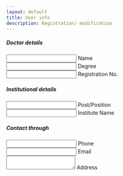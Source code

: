 ```yaml
---
layout: default
title: User info
description: Registration/ modification
---
```

<div class="row">
<form class="col s12">
  <div class="row">
    <h5>Doctor details</h5>
    <div class="input-field col s6">
      <input id="name" type="text">
      <label for="name">Name</label>
    </div>
    <div class="input-field col s6">
      <input id="degree" type="text">
      <label for="degree">Degree</label>
    </div>
    <div class="input-field col s6">
      <input id="regNo" type="text">
      <label for="regNo">Registration No.</label>
    </div>
  </div>
  <div class="row">
    <h5>Institutional details</h5>
    <div class="input-field col s6">
      <input id="post" type="text">
      <label for="post">Post/Position</label>
    </div>
    <div class="input-field col s6">
      <input id="institute" type="text">
      <label for="institute">Institute Name</label>
    </div>
  </div>
  <div class="row">
    <h5>Contact through</h5>
    <div class="input-field col s6">
      <input id="phone" type="tel">
      <label for="phone">Phone</label>
    </div>
    <div class="input-field col s6">
      <input id="mail" type="email">
      <label for="mail">Email</label>
    </div>
    <div class="input-field col s6">
      <textarea id="address" class="materialize-textarea"></textarea>
      <label for="address">Address</label>
    </div>
  </div>
</form>
</div>
<script>
function update(){
var data = JSON.stringify({
  name: $('#name').val(),
  institute: $('#institute').val(),
  degree: $('#degree').val(),
  regNo: $('#regNo').val(),
  post: $('#post').val(),
  phone: $('#phone').val(),
  mail: $('#mail').val(),
  address: $('#address').val()  
  });
console.log(data);
var url = "https://script.google.com/macros/s/AKfycbwfHSn8ysX_yhbNIx_FHtqwJhH1pqML_0fZ9QV65gjSbOOw2Wo/exec?callback=loadData&save=true&data="+data;
$.ajax({
crossDomain: true,
url: url,
method: "GET",
dataType: "jsonp"
});
  
}
function loadData(e) {
try {

} catch(err){
$("#main_content").html(err);
  }
}
function otherSignedInStuff(googleUser){
//var profile = googleUser.getBasicProfile();
//$('#userMail').text(profile.getEmail());
//M.toast({html: 'Hi '+profile.getName()});
}
</script>
